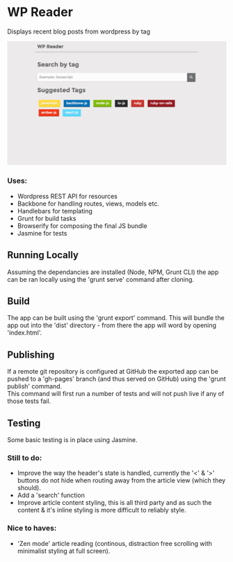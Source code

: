 # WP Reader
Displays recent blog posts from wordpress by tag

![Screenshot of the apps front-page](/screen-shot.png?raw=true)

### Uses:
* Wordpress REST API for resources
* Backbone for handling routes, views, models etc.
* Handlebars for templating
* Grunt for build tasks
* Browserify for composing the final JS bundle
* Jasmine for tests

## Running Locally
Assuming the dependancies are installed (Node, NPM, Grunt CLI) the app can be ran locally using the 'grunt serve' command after cloning.

## Build
The app can be built using the 'grunt export' command.
This will bundle the app out into the 'dist' directory - from there the app will word by opening 'index.html'.

## Publishing
If a remote git repository is configured at GitHub the exported app can be pushed to a 'gh-pages' branch (and thus served on GitHub) using the 'grunt publish' command.  
This command will first run a number of tests and will not push live if any of those tests fail.

## Testing
Some basic testing is in place using Jasmine.

### Still to do:
* Improve the way the header's state is handled, currently the '<' & '>' buttons do not hide when routing away from the article view (which they should).
* Add a 'search' function
* Improve article content styling, this is all third party and as such the content & it's inline styling is more difficult to reliably style.

### Nice to haves:
* 'Zen mode' article reading (continous, distraction free scrolling with minimalist styling at full screen).

